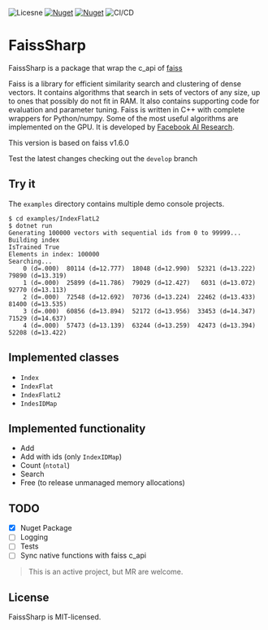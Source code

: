 ![Licesne](https://img.shields.io/badge/license-MIT-green)
[![Nuget](https://img.shields.io/nuget/v/FaissSharp)](https://www.nuget.org/packages/FaissSharp)
[![Nuget](https://img.shields.io/nuget/dt/FaissSharp)](https://www.nuget.org/packages/FaissSharp)
![CI/CD](https://gitlab.com/josetruyol/faisssharp/badges/master/pipeline.svg
)
# FaissSharp

FaissSharp is a package that wrap the c_api of [faiss](https://github.com/facebookresearch/faiss)

Faiss is a library for efficient similarity search and clustering of dense vectors. It contains algorithms that search in sets of vectors of any size, up to ones that possibly do not fit in RAM. It also contains supporting code for evaluation and parameter tuning. Faiss is written in C++ with complete wrappers for Python/numpy. Some of the most useful algorithms are implemented on the GPU. It is developed by [Facebook AI Research](https://research.fb.com/category/facebook-ai-research-fair/).

This version is based on faiss v1.6.0

Test the latest changes checking out the `develop` branch

## Try it

The `examples` directory contains multiple demo console projects.

```
$ cd examples/IndexFlatL2
$ dotnet run
Generating 100000 vectors with sequential ids from 0 to 99999...
Building index
IsTrained True
Elements in index: 100000
Searching...
    0 (d=.000)  80114 (d=12.777)  18048 (d=12.990)  52321 (d=13.222)  79890 (d=13.319)  
    1 (d=.000)  25899 (d=11.786)  79029 (d=12.427)   6031 (d=13.072)  92770 (d=13.113)  
    2 (d=.000)  72548 (d=12.692)  70736 (d=13.224)  22462 (d=13.433)  81400 (d=13.535)  
    3 (d=.000)  60856 (d=13.894)  52172 (d=13.956)  33453 (d=14.347)  71529 (d=14.637)  
    4 (d=.000)  57473 (d=13.139)  63244 (d=13.259)  42473 (d=13.394)  52208 (d=13.422) 
```

## Implemented classes

* `Index`
* `IndexFlat`
* `IndexFlatL2`
* `IndesIDMap`

## Implemented functionality

* Add
* Add with ids (only `IndexIDMap`)
* Count (`ntotal`)
* Search
* Free (to release unmanaged memory allocations)

## TODO
- [x] Nuget Package
- [ ] Logging
- [ ] Tests
- [ ] Sync native functions with faiss c_api

> This is an active project, but MR are welcome.

## License
FaissSharp is MIT-licensed.